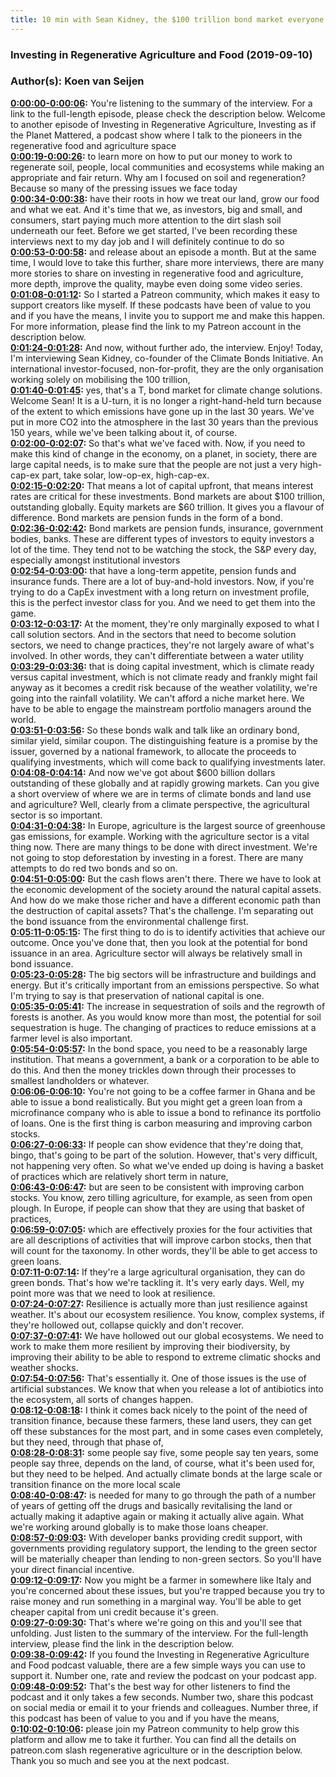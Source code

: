 ```yaml
---
title: 10 min with Sean Kidney, the $100 trillion bond market everyone in regen ag should know about
---
```


### Investing in Regenerative Agriculture and Food  (2019-09-10)  
### Author(s): Koen van Seijen  

**[0:00:00-0:00:06](https://investinginregenerativeagriculture.com/2019/07/10/sean-kidney/#t=0:00:00):**  You're listening to the summary of the interview. For a link to the full-length episode, please check the description below.  Welcome to another episode of Investing in Regenerative Agriculture, Investing as if the Planet Mattered,  a podcast show where I talk to the pioneers in the regenerative food and agriculture space  
**[0:00:19-0:00:26](https://investinginregenerativeagriculture.com/2019/07/10/sean-kidney/#t=0:00:19):**  to learn more on how to put our money to work to regenerate soil, people, local communities and ecosystems  while making an appropriate and fair return.  Why am I focused on soil and regeneration? Because so many of the pressing issues we face today  
**[0:00:34-0:00:38](https://investinginregenerativeagriculture.com/2019/07/10/sean-kidney/#t=0:00:34):**  have their roots in how we treat our land, grow our food and what we eat.  And it's time that we, as investors, big and small, and consumers, start paying much more attention to the dirt slash soil underneath our feet.  Before we get started, I've been recording these interviews next to my day job and I will definitely continue to do so  
**[0:00:53-0:00:58](https://investinginregenerativeagriculture.com/2019/07/10/sean-kidney/#t=0:00:53):**  and release about an episode a month. But at the same time, I would love to take this further,  share more interviews, there are many more stories to share on investing in regenerative food and agriculture,  more depth, improve the quality, maybe even doing some video series.  
**[0:01:08-0:01:12](https://investinginregenerativeagriculture.com/2019/07/10/sean-kidney/#t=0:01:08):**  So I started a Patreon community, which makes it easy to support creators like myself.  If these podcasts have been of value to you and if you have the means, I invite you to support me and make this happen.  For more information, please find the link to my Patreon account in the description below.  
**[0:01:24-0:01:28](https://investinginregenerativeagriculture.com/2019/07/10/sean-kidney/#t=0:01:24):**  And now, without further ado, the interview. Enjoy!  Today, I'm interviewing Sean Kidney, co-founder of the Climate Bonds Initiative.  An international investor-focused, non-for-profit, they are the only organisation working solely on mobilising the 100 trillion,  
**[0:01:40-0:01:45](https://investinginregenerativeagriculture.com/2019/07/10/sean-kidney/#t=0:01:40):**  yes, that's a T, bond market for climate change solutions. Welcome Sean!  It is a U-turn, it is no longer a right-hand-held turn because of the extent to which emissions have gone up in the last 30 years.  We've put in more CO2 into the atmosphere in the last 30 years than the previous 150 years, while we've been talking about it, of course.  
**[0:02:00-0:02:07](https://investinginregenerativeagriculture.com/2019/07/10/sean-kidney/#t=0:02:00):**  So that's what we've faced with. Now, if you need to make this kind of change in the economy, on a planet, in society,  there are large capital needs, is to make sure that the people are not just  a very high-cap-ex part, take solar, low-op-ex, high-cap-ex.  
**[0:02:15-0:02:20](https://investinginregenerativeagriculture.com/2019/07/10/sean-kidney/#t=0:02:15):**  That means a lot of capital upfront, that means interest rates are critical for these investments.  Bond markets are about $100 trillion, outstanding globally. Equity markets are $60 trillion.  It gives you a flavour of difference. Bond markets are pension funds in the form of a bond.  
**[0:02:36-0:02:42](https://investinginregenerativeagriculture.com/2019/07/10/sean-kidney/#t=0:02:36):**  Bond markets are pension funds, insurance, government bodies, banks.  These are different types of investors to equity investors a lot of the time.  They tend not to be watching the stock, the S&P every day, especially amongst institutional investors  
**[0:02:54-0:03:00](https://investinginregenerativeagriculture.com/2019/07/10/sean-kidney/#t=0:02:54):**  that have a long-term appetite, pension funds and insurance funds. There are a lot of buy-and-hold investors.  Now, if you're trying to do a CapEx investment with a long return on investment profile,  this is the perfect investor class for you. And we need to get them into the game.  
**[0:03:12-0:03:17](https://investinginregenerativeagriculture.com/2019/07/10/sean-kidney/#t=0:03:12):**  At the moment, they're only marginally exposed to what I call solution sectors.  And in the sectors that need to become solution sectors, we need to change practices,  they're not largely aware of what's involved. In other words, they can't differentiate between a water utility  
**[0:03:29-0:03:36](https://investinginregenerativeagriculture.com/2019/07/10/sean-kidney/#t=0:03:29):**  that is doing capital investment, which is climate ready versus capital investment, which is not climate ready  and frankly might fail anyway as it becomes a credit risk because of the weather volatility, we're going into the rainfall volatility.  We can't afford a niche market here. We have to be able to engage the mainstream portfolio managers around the world.  
**[0:03:51-0:03:56](https://investinginregenerativeagriculture.com/2019/07/10/sean-kidney/#t=0:03:51):**  So these bonds walk and talk like an ordinary bond, similar yield, similar coupon.  The distinguishing feature is a promise by the issuer, governed by a national framework,  to allocate the proceeds to qualifying investments, which will come back to qualifying investments later.  
**[0:04:08-0:04:14](https://investinginregenerativeagriculture.com/2019/07/10/sean-kidney/#t=0:04:08):**  And now we've got about $600 billion dollars outstanding of these globally and at rapidly growing markets.  Can you give a short overview of where we are in terms of climate bonds and land use and agriculture?  Well, clearly from a climate perspective, the agricultural sector is so important.  
**[0:04:31-0:04:38](https://investinginregenerativeagriculture.com/2019/07/10/sean-kidney/#t=0:04:31):**  In Europe, agriculture is the largest source of greenhouse gas emissions, for example.  Working with the agriculture sector is a vital thing now. There are many things to be done with direct investment.  We're not going to stop deforestation by investing in a forest. There are many attempts to do red two bonds and so on.  
**[0:04:51-0:05:00](https://investinginregenerativeagriculture.com/2019/07/10/sean-kidney/#t=0:04:51):**  But the cash flows aren't there. There we have to look at the economic development of the society around the natural capital assets.  And how do we make those richer and have a different economic path than the destruction of capital assets?  That's the challenge. I'm separating out the bond issuance from the environmental challenge first.  
**[0:05:11-0:05:15](https://investinginregenerativeagriculture.com/2019/07/10/sean-kidney/#t=0:05:11):**  The first thing to do is to identify activities that achieve our outcome.  Once you've done that, then you look at the potential for bond issuance in an area.  Agriculture sector will always be relatively small in bond issuance.  
**[0:05:23-0:05:28](https://investinginregenerativeagriculture.com/2019/07/10/sean-kidney/#t=0:05:23):**  The big sectors will be infrastructure and buildings and energy.  But it's critically important from an emissions perspective.  So what I'm trying to say is that preservation of national capital is one.  
**[0:05:35-0:05:41](https://investinginregenerativeagriculture.com/2019/07/10/sean-kidney/#t=0:05:35):**  The increase in sequestration of soils and the regrowth of forests is another.  As you would know more than most, the potential for soil sequestration is huge.  The changing of practices to reduce emissions at a farmer level is also important.  
**[0:05:54-0:05:57](https://investinginregenerativeagriculture.com/2019/07/10/sean-kidney/#t=0:05:54):**  In the bond space, you need to be a reasonably large institution.  That means a government, a bank or a corporation to be able to do this.  And then the money trickles down through their processes to smallest landholders or whatever.  
**[0:06:06-0:06:10](https://investinginregenerativeagriculture.com/2019/07/10/sean-kidney/#t=0:06:06):**  You're not going to be a coffee farmer in Ghana and be able to issue a bond realistically.  But you might get a green loan from a microfinance company who is able to issue a bond to refinance its portfolio of loans.  One is the first thing is carbon measuring and improving carbon stocks.  
**[0:06:27-0:06:33](https://investinginregenerativeagriculture.com/2019/07/10/sean-kidney/#t=0:06:27):**  If people can show evidence that they're doing that, bingo, that's going to be part of the solution.  However, that's very difficult, not happening very often.  So what we've ended up doing is having a basket of practices which are relatively short term in nature,  
**[0:06:43-0:06:47](https://investinginregenerativeagriculture.com/2019/07/10/sean-kidney/#t=0:06:43):**  but are seen to be consistent with improving carbon stocks.  You know, zero tilling agriculture, for example, as seen from open plough.  In Europe, if people can show that they are using that basket of practices,  
**[0:06:59-0:07:05](https://investinginregenerativeagriculture.com/2019/07/10/sean-kidney/#t=0:06:59):**  which are effectively proxies for the four activities that are all descriptions of activities that will improve carbon stocks,  then that will count for the taxonomy.  In other words, they'll be able to get access to green loans.  
**[0:07:11-0:07:14](https://investinginregenerativeagriculture.com/2019/07/10/sean-kidney/#t=0:07:11):**  If they're a large agricultural organisation, they can do green bonds.  That's how we're tackling it. It's very early days.  Well, my point more was that we need to look at resilience.  
**[0:07:24-0:07:27](https://investinginregenerativeagriculture.com/2019/07/10/sean-kidney/#t=0:07:24):**  Resilience is actually more than just resilience against weather.  It's about our ecosystem resilience.  You know, complex systems, if they're hollowed out, collapse quickly and don't recover.  
**[0:07:37-0:07:41](https://investinginregenerativeagriculture.com/2019/07/10/sean-kidney/#t=0:07:37):**  We have hollowed out our global ecosystems.  We need to work to make them more resilient by improving their biodiversity,  by improving their ability to be able to respond to extreme climatic shocks and weather shocks.  
**[0:07:54-0:07:56](https://investinginregenerativeagriculture.com/2019/07/10/sean-kidney/#t=0:07:54):**  That's essentially it.  One of those issues is the use of artificial substances.  We know that when you release a lot of antibiotics into the ecosystem, all sorts of changes happen.  
**[0:08:12-0:08:18](https://investinginregenerativeagriculture.com/2019/07/10/sean-kidney/#t=0:08:12):**  I think it comes back nicely to the point of the need of transition finance,  because these farmers, these land users, they can get off these substances for the most part,  and in some cases even completely, but they need, through that phase of,  
**[0:08:28-0:08:31](https://investinginregenerativeagriculture.com/2019/07/10/sean-kidney/#t=0:08:28):**  some people say five, some people say ten years, some people say three, depends on the land,  of course, what it's been used for, but they need to be helped.  And actually climate bonds at the large scale or transition finance on the more local scale  
**[0:08:40-0:08:47](https://investinginregenerativeagriculture.com/2019/07/10/sean-kidney/#t=0:08:40):**  is needed for many to go through the path of a number of years of getting off the drugs  and basically revitalising the land or actually making it adaptive again or making it actually alive again.  What we're working around globally is to make those loans cheaper.  
**[0:08:57-0:09:03](https://investinginregenerativeagriculture.com/2019/07/10/sean-kidney/#t=0:08:57):**  With developer banks providing credit support, with governments providing regulatory support,  the lending to the green sector will be materially cheaper than lending to non-green sectors.  So you'll have your direct financial incentive.  
**[0:09:12-0:09:17](https://investinginregenerativeagriculture.com/2019/07/10/sean-kidney/#t=0:09:12):**  Now you might be a farmer in somewhere like Italy and you're concerned about these issues,  but you're trapped because you try to raise money and run something in a marginal way.  You'll be able to get cheaper capital from uni credit because it's green.  
**[0:09:27-0:09:30](https://investinginregenerativeagriculture.com/2019/07/10/sean-kidney/#t=0:09:27):**  That's where we're going on this and you'll see that unfolding.  Just listen to the summary of the interview.  For the full-length interview, please find the link in the description below.  
**[0:09:38-0:09:42](https://investinginregenerativeagriculture.com/2019/07/10/sean-kidney/#t=0:09:38):**  If you found the Investing in Regenerative Agriculture and Food podcast valuable,  there are a few simple ways you can use to support it.  Number one, rate and review the podcast on your podcast app.  
**[0:09:48-0:09:52](https://investinginregenerativeagriculture.com/2019/07/10/sean-kidney/#t=0:09:48):**  That's the best way for other listeners to find the podcast and it only takes a few seconds.  Number two, share this podcast on social media or email it to your friends and colleagues.  Number three, if this podcast has been of value to you and if you have the means,  
**[0:10:02-0:10:06](https://investinginregenerativeagriculture.com/2019/07/10/sean-kidney/#t=0:10:02):**  please join my Patreon community to help grow this platform and allow me to take it further.  You can find all the details on patreon.com slash regenerative agriculture or in the description below.  Thank you so much and see you at the next podcast.  
